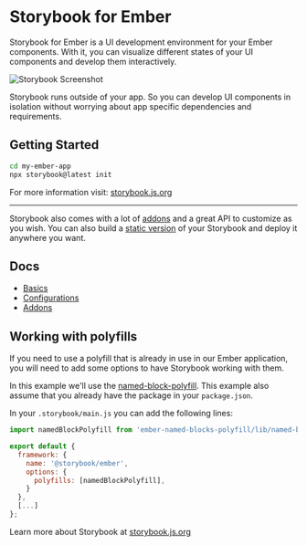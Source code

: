 # Storybook for Ember

Storybook for Ember is a UI development environment for your Ember components.
With it, you can visualize different states of your UI components and develop them interactively.

![Storybook Screenshot](https://github.com/storybookjs/storybook/blob/main/media/storybook-intro.gif)

Storybook runs outside of your app.
So you can develop UI components in isolation without worrying about app specific dependencies and requirements.

## Getting Started

```sh
cd my-ember-app
npx storybook@latest init
```

For more information visit: [storybook.js.org](https://storybook.js.org?utm_source=readme)

---

Storybook also comes with a lot of [addons](https://storybook.js.org/addons?utm_source=readme) and a great API to customize as you wish.
You can also build a [static version](https://storybook.js.org/docs/sharing/publish-storybook?renderer=ember&utm_source=readme) of your Storybook and deploy it anywhere you want.

## Docs

- [Basics](https://storybook.js.org/docs/get-started/install?renderer=ember&utm_source=readme)
- [Configurations](https://storybook.js.org/docs/configure?renderer=ember&utm_source=readme)
- [Addons](https://storybook.js.org/docs/configure/user-interface/storybook-addons?renderer=ember&utm_source=readme)

## Working with polyfills

If you need to use a polyfill that is already in use in our Ember application,
you will need to add some options to have Storybook working with them.

In this example we'll use the [named-block-polyfill](https://github.com/ember-polyfills/ember-named-blocks-polyfill).
This example also assume that you already have the package in your `package.json`.

In your `.storybook/main.js` you can add the following lines:

```javascript
import namedBlockPolyfill from 'ember-named-blocks-polyfill/lib/named-blocks-polyfill-plugin';

export default {
  framework: {
    name: '@storybook/ember',
    options: {
      polyfills: [namedBlockPolyfill],
    }
  },
  [...]
};
```

Learn more about Storybook at [storybook.js.org](https://storybook.js.org/?utm_source=readme)
